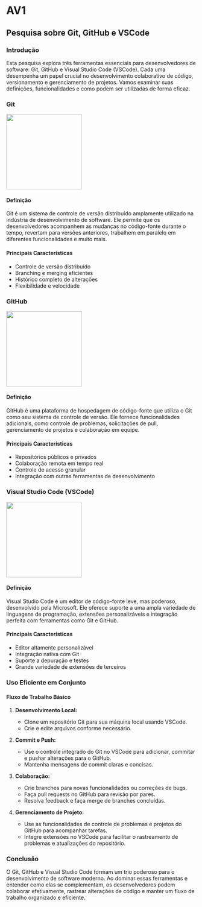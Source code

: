 # AV1

## Pesquisa sobre Git, GitHub e VSCode

### Introdução

Esta pesquisa explora três ferramentas essenciais para desenvolvedores de software: Git, GitHub e Visual Studio Code (VSCode). Cada uma desempenha um papel crucial no desenvolvimento colaborativo de código, versionamento e gerenciamento de projetos. Vamos examinar suas definições, funcionalidades e como podem ser utilizadas de forma eficaz.

### Git

<img src=https://papode.dev/assets/img/comandos-git.png width="200px"> 

#### Definição
Git é um sistema de controle de versão distribuído amplamente utilizado na indústria de desenvolvimento de software. Ele permite que os desenvolvedores acompanhem as mudanças no código-fonte durante o tempo, revertam para versões anteriores, trabalhem em paralelo em diferentes funcionalidades e muito mais.

#### Principais Características
- Controle de versão distribuído
- Branching e merging eficientes
- Histórico completo de alterações
- Flexibilidade e velocidade

### GitHub

<img src=https://beecrowd.io/wp-content/uploads/2022/08/Beecrowd-Agosto-6-02-larger.png width="200px"> 

#### Definição
GitHub é uma plataforma de hospedagem de código-fonte que utiliza o Git como seu sistema de controle de versão. Ele fornece funcionalidades adicionais, como controle de problemas, solicitações de pull, gerenciamento de projetos e colaboração em equipe.

#### Principais Características
- Repositórios públicos e privados
- Colaboração remota em tempo real
- Controle de acesso granular
- Integração com outras ferramentas de desenvolvimento

### Visual Studio Code (VSCode)

<img src=https://cdn.neowin.com/news/images/uploaded/2023/07/1688749943_vscode_story.jpg width="200px">

#### Definição
Visual Studio Code é um editor de código-fonte leve, mas poderoso, desenvolvido pela Microsoft. Ele oferece suporte a uma ampla variedade de linguagens de programação, extensões personalizáveis e integração perfeita com ferramentas como Git e GitHub.

#### Principais Características
- Editor altamente personalizável
- Integração nativa com Git
- Suporte a depuração e testes
- Grande variedade de extensões de terceiros

### Uso Eficiente em Conjunto

#### Fluxo de Trabalho Básico
1. **Desenvolvimento Local:**
   - Clone um repositório Git para sua máquina local usando VSCode.
   - Crie e edite arquivos conforme necessário.

2. **Commit e Push:**
   - Use o controle integrado do Git no VSCode para adicionar, commitar e pushar alterações para o GitHub.
   - Mantenha mensagens de commit claras e concisas.

3. **Colaboração:**
   - Crie branches para novas funcionalidades ou correções de bugs.
   - Faça pull requests no GitHub para revisão por pares.
   - Resolva feedback e faça merge de branches concluídas.

4. **Gerenciamento de Projeto:**
   - Use as funcionalidades de controle de problemas e projetos do GitHub para acompanhar tarefas.
   - Integre extensões no VSCode para facilitar o rastreamento de problemas e atualizações do repositório.

### Conclusão

O Git, GitHub e Visual Studio Code formam um trio poderoso para o desenvolvimento de software moderno. Ao dominar essas ferramentas e entender como elas se complementam, os desenvolvedores podem colaborar efetivamente, rastrear alterações de código e manter um fluxo de trabalho organizado e eficiente.


